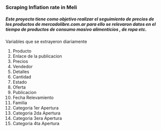 ### Scraping Inflation rate in Meli

##### Este proyecto tiene como objetivo realizar el seguimiento de precios de los productos de mercadolibre.com.ar para ello se relevaron datos en el tiempo de productos de consumo masivo alimenticios , de ropa etc.

Variables que se extrayeron diariamente

1. Producto 
2. Enlace de la publicacion
3. Precios
4. Vendedor
5. Detalles
6. Cantidad
7. Estado
8. Oferta
9. Publicacion
10. Fecha Relevamiento
11. Familia
12. Categoria 1er Apertura
13. Categoria 2da Apertura
14. Categoria 3era Apertura
15. Categoria 4ta Apertura

